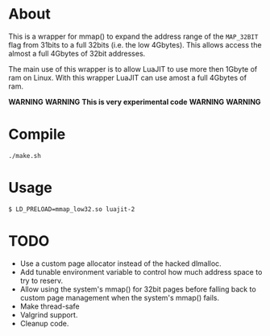 About
=====

This is a wrapper for mmap() to expand the address range of the `MAP_32BIT` flag from 31bits to a full 32bits (i.e. the low 4Gbytes).  This allows access the almost a full 4Gbytes of 32bit addresses.

The main use of this wrapper is to allow LuaJIT to use more then 1Gbyte of ram on Linux.  With this wrapper LuaJIT can use amost a full 4Gbytes of ram.

**WARNING** **WARNING**
**This is very experimental code**
**WARNING** **WARNING**

Compile
=======

	./make.sh

Usage
=====

	$ LD_PRELOAD=mmap_low32.so luajit-2

TODO
====

* Use a custom page allocator instead of the hacked dlmalloc.
* Add tunable environment variable to control how much address space to try to reserv.
* Allow using the system's mmap() for 32bit pages before falling back to custom page management when the system's mmap() fails.
* Make thread-safe
* Valgrind support.
* Cleanup code.


